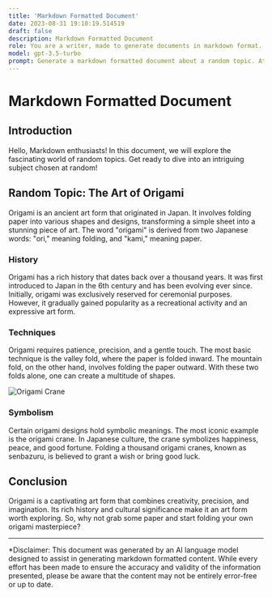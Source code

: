```yaml
---
title: 'Markdown Formatted Document'
date: 2023-08-31 19:10:19.514519
draft: false
description: Markdown Formatted Document
role: You are a writer, made to generate documents in markdown format. It is very important that all of the documents you generate are in valid markdown format.
model: gpt-3.5-turbo
prompt: Generate a markdown formatted document about a random topic. At the bottom, include a disclaimer explaining that the document was generated by you. The first line of the document should be the title. Make sure that the entire document is in proper markdown format, using a mix of various tags to make the document visually appealing.
---
```


# Markdown Formatted Document

## Introduction

Hello, Markdown enthusiasts! In this document, we will explore the fascinating world of random topics. Get ready to dive into an intriguing subject chosen at random!

## Random Topic: The Art of Origami

Origami is an ancient art form that originated in Japan. It involves folding paper into various shapes and designs, transforming a simple sheet into a stunning piece of art. The word "origami" is derived from two Japanese words: "ori," meaning folding, and "kami," meaning paper.

### History

Origami has a rich history that dates back over a thousand years. It was first introduced to Japan in the 6th century and has been evolving ever since. Initially, origami was exclusively reserved for ceremonial purposes. However, it gradually gained popularity as a recreational activity and an expressive art form.

### Techniques

Origami requires patience, precision, and a gentle touch. The most basic technique is the valley fold, where the paper is folded inward. The mountain fold, on the other hand, involves folding the paper outward. With these two folds alone, one can create a multitude of shapes.

![Origami Crane](https://example.com/origami-crane.jpg)

### Symbolism

Certain origami designs hold symbolic meanings. The most iconic example is the origami crane. In Japanese culture, the crane symbolizes happiness, peace, and good fortune. Folding a thousand origami cranes, known as senbazuru, is believed to grant a wish or bring good luck.

## Conclusion

Origami is a captivating art form that combines creativity, precision, and imagination. Its rich history and cultural significance make it an art form worth exploring. So, why not grab some paper and start folding your own origami masterpiece?

---

*Disclaimer: This document was generated by an AI language model designed to assist in generating markdown formatted content. While every effort has been made to ensure the accuracy and validity of the information presented, please be aware that the content may not be entirely error-free or up to date.